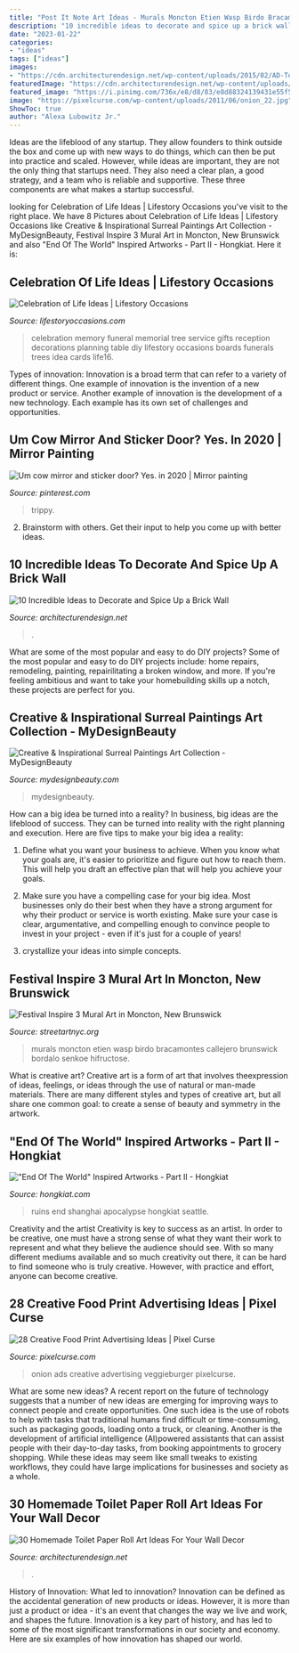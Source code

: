 ```yaml
---
title: "Post It Note Art Ideas - Murals Moncton Etien Wasp Birdo Bracamontes Callejero Brunswick Bordalo Senkoe Hifructose"
description: "10 incredible ideas to decorate and spice up a brick wall"
date: "2023-01-22"
categories:
- "ideas"
tags: ["ideas"]
images:
- "https://cdn.architecturendesign.net/wp-content/uploads/2015/02/AD-Toilet-Paper-Roll-Wall-Art-11.jpg"
featuredImage: "https://cdn.architecturendesign.net/wp-content/uploads/2014/09/423.jpg"
featured_image: "https://i.pinimg.com/736x/e8/d8/83/e8d88324139431e55f5098a3129aeff7.jpg"
image: "https://pixelcurse.com/wp-content/uploads/2011/06/onion_22.jpg"
ShowToc: true
author: "Alexa Lubowitz Jr."
---
```



Ideas are the lifeblood of any startup. They allow founders to think outside the box and come up with new ways to do things, which can then be put into practice and scaled. However, while ideas are important, they are not the only thing that startups need. They also need a clear plan, a good strategy, and a team who is reliable and supportive. These three components are what makes a startup successful.

	

		
looking for Celebration of Life Ideas | Lifestory Occasions you've visit to the right place. We have 8 Pictures about Celebration of Life Ideas | Lifestory Occasions like Creative &amp; Inspirational Surreal Paintings Art Collection - MyDesignBeauty, Festival Inspire 3 Mural Art in Moncton, New Brunswick and also &quot;End Of The World&quot; Inspired Artworks - Part II - Hongkiat. Here it is:
		
    
## Celebration Of Life Ideas | Lifestory Occasions

<img loading=lazy src="http://www.lifestoryoccasions.com/wp-content/uploads/2014/12/celebration-of-life16.jpg" onerror="this.onerror=null;this.src='https://tse2.mm.bing.net/th?id=OIP.G2EW3Uj8R2SyYHj_Xiou9QHaLH&amp;pid=15.1';" alt="Celebration of Life Ideas | Lifestory Occasions">

_Source: lifestoryoccasions.com_

>celebration memory funeral memorial tree service gifts reception decorations planning table diy lifestory occasions boards funerals trees idea cards life16. 

	

Types of innovation:
Innovation is a broad term that can refer to a variety of different things. One example of innovation is the invention of a new product or service. Another example of innovation is the development of a new technology. Each example has its own set of challenges and opportunities.

    
## Um Cow Mirror And Sticker Door? Yes. In 2020 | Mirror Painting

<img loading=lazy src="https://i.pinimg.com/736x/e8/d8/83/e8d88324139431e55f5098a3129aeff7.jpg" onerror="this.onerror=null;this.src='https://tse3.mm.bing.net/th?id=OIP.05i21uGR-LD00-6vl0vCPgHaJ3&amp;pid=15.1';" alt="Um cow mirror and sticker door? Yes. in 2020 | Mirror painting">

_Source: pinterest.com_

>trippy. 

	

2. Brainstorm with others. Get their input to help you come up with better ideas.

    
## 10 Incredible Ideas To Decorate And Spice Up A Brick Wall

<img loading=lazy src="https://cdn.architecturendesign.net/wp-content/uploads/2014/09/423.jpg" onerror="this.onerror=null;this.src='https://tse4.mm.bing.net/th?id=OIP.A7_cxznlin4wQjX7qhndogHaLF&amp;pid=15.1';" alt="10 Incredible Ideas to Decorate and Spice Up a Brick Wall">

_Source: architecturendesign.net_

>. 

	

What are some of the most popular and easy to do DIY projects?
Some of the most popular and easy to do DIY projects include: home repairs, remodeling, painting, repairilitating a broken window, and more. If you're feeling ambitious and want to take your homebuilding skills up a notch, these projects are perfect for you.

    
## Creative &amp; Inspirational Surreal Paintings Art Collection - MyDesignBeauty

<img loading=lazy src="https://www.mydesignbeauty.com/wp-content/uploads/2016/10/inspirational-surreal-paintings-collection-by-mydesignbeauty-7.jpg" onerror="this.onerror=null;this.src='https://tse4.mm.bing.net/th?id=OIP.8sbbApeihtusKbldhUNU9QHaK0&amp;pid=15.1';" alt="Creative &amp; Inspirational Surreal Paintings Art Collection - MyDesignBeauty">

_Source: mydesignbeauty.com_

>mydesignbeauty. 

	

How can a big idea be turned into a reality?
In business, big ideas are the lifeblood of success. They can be turned into reality with the right planning and execution. Here are five tips to make your big idea a reality:
1. Define what you want your business to achieve. When you know what your goals are, it's easier to prioritize and figure out how to reach them. This will help you draft an effective plan that will help you achieve your goals.

2. Make sure you have a compelling case for your big idea. Most businesses only do their best when they have a strong argument for why their product or service is worth existing. Make sure your case is clear, argumentative, and compelling enough to convince people to invest in your project - even if it's just for a couple of years!

3. crystallize your ideas into simple concepts.

    
## Festival Inspire 3 Mural Art In Moncton, New Brunswick

<img loading=lazy src="https://streetartnyc.org/wp-content/uploads/2017/07/W-D-street-art-mural-Festival-Inspire-Canada.jpg" onerror="this.onerror=null;this.src='https://tse4.mm.bing.net/th?id=OIP.TDAMEH700iKNCUCelEBwWgHaKE&amp;pid=15.1';" alt="Festival Inspire 3 Mural Art in Moncton, New Brunswick">

_Source: streetartnyc.org_

>murals moncton etien wasp birdo bracamontes callejero brunswick bordalo senkoe hifructose. 

	

What is creative art?
Creative art is a form of art that involves theexpression of ideas, feelings, or ideas through the use of natural or man-made materials. There are many different styles and types of creative art, but all share one common goal: to create a sense of beauty and symmetry in the artwork.

    
## &quot;End Of The World&quot; Inspired Artworks - Part II - Hongkiat

<img loading=lazy src="https://assets.hongkiat.com/uploads/end-of-the-world-artwork-part2/Shanghai-Ruins.jpg" onerror="this.onerror=null;this.src='https://tse1.mm.bing.net/th?id=OIP.8JPVa2037NIBBGHwVSymQgHaFF&amp;pid=15.1';" alt="&quot;End Of The World&quot; Inspired Artworks - Part II - Hongkiat">

_Source: hongkiat.com_

>ruins end shanghai apocalypse hongkiat seattle. 

	

Creativity and the artist
Creativity is key to success as an artist. In order to be creative, one must have a strong sense of what they want their work to represent and what they believe the audience should see. With so many different mediums available and so much creativity out there, it can be hard to find someone who is truly creative. However, with practice and effort, anyone can become creative.

    
## 28 Creative Food Print Advertising Ideas | Pixel Curse

<img loading=lazy src="https://pixelcurse.com/wp-content/uploads/2011/06/onion_22.jpg" onerror="this.onerror=null;this.src='https://tse1.mm.bing.net/th?id=OIP.n3rWn7usu-_oZYcCSRFZHAAAAA&amp;pid=15.1';" alt="28 Creative Food Print Advertising Ideas | Pixel Curse">

_Source: pixelcurse.com_

>onion ads creative advertising veggieburger pixelcurse. 

	

What are some new ideas?
A recent report on the future of technology suggests that a number of new ideas are emerging for improving ways to connect people and create opportunities. One such idea is the use of robots to help with tasks that traditional humans find difficult or time-consuming, such as packaging goods, loading onto a truck, or cleaning. Another is the development of artificial intelligence (AI)powered assistants that can assist people with their day-to-day tasks, from booking appointments to grocery shopping. While these ideas may seem like small tweaks to existing workflows, they could have large implications for businesses and society as a whole.

    
## 30 Homemade Toilet Paper Roll Art Ideas For Your Wall Decor

<img loading=lazy src="https://cdn.architecturendesign.net/wp-content/uploads/2015/02/AD-Toilet-Paper-Roll-Wall-Art-11.jpg" onerror="this.onerror=null;this.src='https://tse3.mm.bing.net/th?id=OIP.iDiZqP9MLY4gKJ7a1ksGUgHaLG&amp;pid=15.1';" alt="30 Homemade Toilet Paper Roll Art Ideas For Your Wall Decor">

_Source: architecturendesign.net_

>. 

	

History of Innovation: What led to innovation?
Innovation can be defined as the accidental generation of new products or ideas. However, it is more than just a product or idea - it's an event that changes the way we live and work, and shapes the future. Innovation is a key part of history, and has led to some of the most significant transformations in our society and economy. Here are six examples of how innovation has shaped our world.

